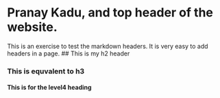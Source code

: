 # Pranay Kadu, and top header of the website.

This is an exercise to test the markdown headers. It is very easy to add headers in a page. ## This is my h2 header
### This is equvalent to h3
#### This is for the level4 heading
